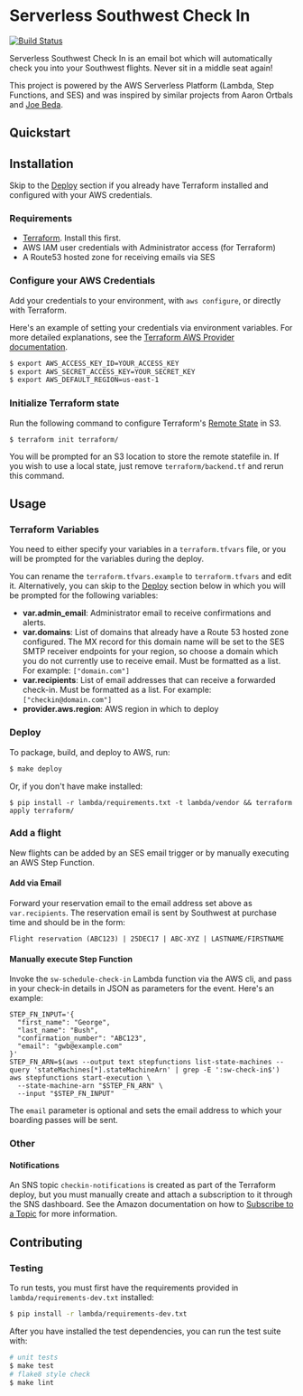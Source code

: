 # Serverless Southwest Check In

[![Build Status](https://travis-ci.org/DavidWittman/serverless-southwest-check-in.svg?branch=master)](https://travis-ci.org/DavidWittman/serverless-southwest-check-in)

Serverless Southwest Check In is an email bot which will automatically check you into your Southwest flights. Never sit in a middle seat again!

This project is powered by the AWS Serverless Platform (Lambda, Step Functions, and SES) and was inspired by similar projects from Aaron Ortbals and [Joe Beda](https://github.com/jbeda/southwest-checkin).

## Quickstart

## Installation

Skip to the [Deploy](#deploy) section if you already have Terraform installed and configured with your AWS credentials.

### Requirements

 - [Terraform](https://www.terraform.io/intro/getting-started/install.html). Install this first.
 - AWS IAM user credentials with Administrator access (for Terraform)
 - A Route53 hosted zone for receiving emails via SES

### Configure your AWS Credentials

Add your credentials to your environment, with `aws configure`, or directly with Terraform.

Here's an example of setting your credentials via environment variables. For more detailed explanations, see the [Terraform AWS Provider documentation](https://www.terraform.io/docs/providers/aws/).

``` bash
$ export AWS_ACCESS_KEY_ID=YOUR_ACCESS_KEY
$ export AWS_SECRET_ACCESS_KEY=YOUR_SECRET_KEY
$ export AWS_DEFAULT_REGION=us-east-1
```

### Initialize Terraform state

Run the following command to configure Terraform's [Remote State](https://www.terraform.io/docs/state/remote.html) in S3.

```
$ terraform init terraform/
```

You will be prompted for an S3 location to store the remote statefile in. If you wish to use a local state, just remove `terraform/backend.tf` and rerun this command.

## Usage

### Terraform Variables

You need to either specify your variables in a `terraform.tfvars` file, or you will be prompted for the variables during the deploy. 

You can rename the `terraform.tfvars.example` to `terraform.tfvars` and edit it. Alternatively, you can skip to the [Deploy](#deploy) section below in which you will be prompted for the following variables:
* **var.admin_email**: Administrator email to receive confirmations and alerts. 
* **var.domains**: List of domains that already have a Route 53 hosted zone configured. The MX record for this domain name will be set to the SES SMTP receiver endpoints for your region, so choose a domain which you do not currently use to receive email. Must be formatted as a list. For example: `["domain.com"]`
* **var.recipients**: List of email addresses that can receive a forwarded check-in. Must be formatted as a list. For example: `["checkin@domain.com"]`
* **provider.aws.region**: AWS region in which to deploy

### Deploy

To package, build, and deploy to AWS, run:

``` bash
$ make deploy
```

Or, if you don't have make installed:

```
$ pip install -r lambda/requirements.txt -t lambda/vendor && terraform apply terraform/
```

### Add a flight

New flights can be added by an SES email trigger or by manually executing an AWS Step Function.

#### Add via Email

Forward your reservation email to the email address set above as `var.recipients`. The reservation email is sent by Southwest at purchase time and should be in the form:

```
Flight reservation (ABC123) | 25DEC17 | ABC-XYZ | LASTNAME/FIRSTNAME
```

#### Manually execute Step Function

Invoke the `sw-schedule-check-in` Lambda function via the AWS cli, and pass in your check-in details in JSON as parameters for the event. Here's an example:

```
STEP_FN_INPUT='{
  "first_name": "George",
  "last_name": "Bush",
  "confirmation_number": "ABC123",
  "email": "gwb@example.com"
}'
STEP_FN_ARN=$(aws --output text stepfunctions list-state-machines --query 'stateMachines[*].stateMachineArn' | grep -E ':sw-check-in$')
aws stepfunctions start-execution \
  --state-machine-arn "$STEP_FN_ARN" \
  --input "$STEP_FN_INPUT"
```

The `email` parameter is optional and sets the email address to which your boarding passes will be sent.

### Other

#### Notifications

An SNS topic `checkin-notifications` is created as part of the Terraform deploy, but you must manually create and attach a subscription to it through the SNS dashboard. See the Amazon documentation on how to [Subscribe to a Topic](https://docs.aws.amazon.com/sns/latest/dg/SubscribeTopic.html) for more information.

## Contributing

### Testing

To run tests, you must first have the requirements provided in `lambda/requirements-dev.txt` installed:

``` bash
$ pip install -r lambda/requirements-dev.txt
```

After you have installed the test dependencies, you can run the test suite with:

``` bash
# unit tests
$ make test
# flake8 style check
$ make lint
```
